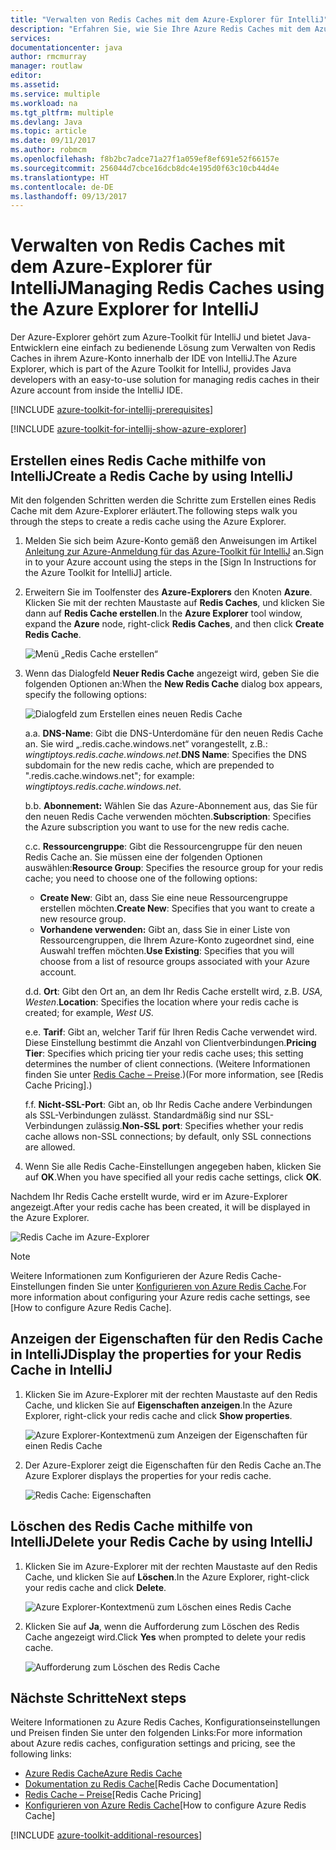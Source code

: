 ```yaml
---
title: "Verwalten von Redis Caches mit dem Azure-Explorer für IntelliJ"
description: "Erfahren Sie, wie Sie Ihre Azure Redis Caches mit dem Azure-Explorer für IntelliJ verwalten."
services: 
documentationcenter: java
author: rmcmurray
manager: routlaw
editor: 
ms.assetid: 
ms.service: multiple
ms.workload: na
ms.tgt_pltfrm: multiple
ms.devlang: Java
ms.topic: article
ms.date: 09/11/2017
ms.author: robmcm
ms.openlocfilehash: f8b2bc7adce71a27f1a059ef8ef691e52f66157e
ms.sourcegitcommit: 256044d7cbce16dcb8dc4e195d0f63c10cb44d4e
ms.translationtype: HT
ms.contentlocale: de-DE
ms.lasthandoff: 09/13/2017
---
```

# <a name="managing-redis-caches-using-the-azure-explorer-for-intellij"></a><span data-ttu-id="74f27-103">Verwalten von Redis Caches mit dem Azure-Explorer für IntelliJ</span><span class="sxs-lookup"><span data-stu-id="74f27-103">Managing Redis Caches using the Azure Explorer for IntelliJ</span></span>

<span data-ttu-id="74f27-104">Der Azure-Explorer gehört zum Azure-Toolkit für IntelliJ und bietet Java-Entwicklern eine einfach zu bedienende Lösung zum Verwalten von Redis Caches in ihrem Azure-Konto innerhalb der IDE von IntelliJ.</span><span class="sxs-lookup"><span data-stu-id="74f27-104">The Azure Explorer, which is part of the Azure Toolkit for IntelliJ, provides Java developers with an easy-to-use solution for managing redis caches in their Azure account from inside the IntelliJ IDE.</span></span>

[!INCLUDE [azure-toolkit-for-intellij-prerequisites](../includes/azure-toolkit-for-intellij-prerequisites.md)]

[!INCLUDE [azure-toolkit-for-intellij-show-azure-explorer](../includes/azure-toolkit-for-intellij-show-azure-explorer.md)]

## <a name="create-a-redis-cache-by-using-intellij"></a><span data-ttu-id="74f27-105">Erstellen eines Redis Cache mithilfe von IntelliJ</span><span class="sxs-lookup"><span data-stu-id="74f27-105">Create a Redis Cache by using IntelliJ</span></span>

<span data-ttu-id="74f27-106">Mit den folgenden Schritten werden die Schritte zum Erstellen eines Redis Cache mit dem Azure-Explorer erläutert.</span><span class="sxs-lookup"><span data-stu-id="74f27-106">The following steps walk you through the steps to create a redis cache using the Azure Explorer.</span></span>

1. <span data-ttu-id="74f27-107">Melden Sie sich beim Azure-Konto gemäß den Anweisungen im Artikel [Anleitung zur Azure-Anmeldung für das Azure-Toolkit für IntelliJ] an.</span><span class="sxs-lookup"><span data-stu-id="74f27-107">Sign in to your Azure account using the steps in the [Sign In Instructions for the Azure Toolkit for IntelliJ] article.</span></span>

1. <span data-ttu-id="74f27-108">Erweitern Sie im Toolfenster des **Azure-Explorers** den Knoten **Azure**. Klicken Sie mit der rechten Maustaste auf **Redis Caches**, und klicken Sie dann auf **Redis Cache erstellen**.</span><span class="sxs-lookup"><span data-stu-id="74f27-108">In the **Azure Explorer** tool window, expand the **Azure** node, right-click **Redis Caches**, and then click **Create Redis Cache**.</span></span>

   ![Menü „Redis Cache erstellen“][CR01]

1. <span data-ttu-id="74f27-110">Wenn das Dialogfeld **Neuer Redis Cache** angezeigt wird, geben Sie die folgenden Optionen an:</span><span class="sxs-lookup"><span data-stu-id="74f27-110">When the **New Redis Cache** dialog box appears, specify the following options:</span></span>

   ![Dialogfeld zum Erstellen eines neuen Redis Cache][CR02]

   <span data-ttu-id="74f27-112">a.</span><span class="sxs-lookup"><span data-stu-id="74f27-112">a.</span></span> <span data-ttu-id="74f27-113">**DNS-Name**: Gibt die DNS-Unterdomäne für den neuen Redis Cache an. Sie wird „.redis.cache.windows.net“ vorangestellt, z.B.: *wingtiptoys.redis.cache.windows.net*.</span><span class="sxs-lookup"><span data-stu-id="74f27-113">**DNS Name**: Specifies the DNS subdomain for the new redis cache, which are prepended to ".redis.cache.windows.net"; for example: *wingtiptoys.redis.cache.windows.net*.</span></span>

   <span data-ttu-id="74f27-114">b.</span><span class="sxs-lookup"><span data-stu-id="74f27-114">b.</span></span> <span data-ttu-id="74f27-115">**Abonnement:** Wählen Sie das Azure-Abonnement aus, das Sie für den neuen Redis Cache verwenden möchten.</span><span class="sxs-lookup"><span data-stu-id="74f27-115">**Subscription**: Specifies the Azure subscription you want to use for the new redis cache.</span></span>

   <span data-ttu-id="74f27-116">c.</span><span class="sxs-lookup"><span data-stu-id="74f27-116">c.</span></span> <span data-ttu-id="74f27-117">**Ressourcengruppe**: Gibt die Ressourcengruppe für den neuen Redis Cache an. Sie müssen eine der folgenden Optionen auswählen:</span><span class="sxs-lookup"><span data-stu-id="74f27-117">**Resource Group**: Specifies the resource group for your redis cache; you need to choose one of the following options:</span></span> 
      * <span data-ttu-id="74f27-118">**Create New**: Gibt an, dass Sie eine neue Ressourcengruppe erstellen möchten.</span><span class="sxs-lookup"><span data-stu-id="74f27-118">**Create New**: Specifies that you want to create a new resource group.</span></span> 
      * <span data-ttu-id="74f27-119">**Vorhandene verwenden:** Gibt an, dass Sie in einer Liste von Ressourcengruppen, die Ihrem Azure-Konto zugeordnet sind, eine Auswahl treffen möchten.</span><span class="sxs-lookup"><span data-stu-id="74f27-119">**Use Existing**: Specifies that you will choose from a list of resource groups associated with your Azure account.</span></span> 

   <span data-ttu-id="74f27-120">d.</span><span class="sxs-lookup"><span data-stu-id="74f27-120">d.</span></span> <span data-ttu-id="74f27-121">**Ort**: Gibt den Ort an, an dem Ihr Redis Cache erstellt wird, z.B. *USA, Westen*.</span><span class="sxs-lookup"><span data-stu-id="74f27-121">**Location**: Specifies the location where your redis cache is created; for example, *West US*.</span></span>

   <span data-ttu-id="74f27-122">e.</span><span class="sxs-lookup"><span data-stu-id="74f27-122">e.</span></span> <span data-ttu-id="74f27-123">**Tarif**: Gibt an, welcher Tarif für Ihren Redis Cache verwendet wird. Diese Einstellung bestimmt die Anzahl von Clientverbindungen.</span><span class="sxs-lookup"><span data-stu-id="74f27-123">**Pricing Tier**: Specifies which pricing tier your redis cache uses; this setting determines the number of client connections.</span></span> <span data-ttu-id="74f27-124">(Weitere Informationen finden Sie unter [Redis Cache – Preise].)</span><span class="sxs-lookup"><span data-stu-id="74f27-124">(For more information, see [Redis Cache Pricing].)</span></span>

   <span data-ttu-id="74f27-125">f.</span><span class="sxs-lookup"><span data-stu-id="74f27-125">f.</span></span> <span data-ttu-id="74f27-126">**Nicht-SSL-Port**: Gibt an, ob Ihr Redis Cache andere Verbindungen als SSL-Verbindungen zulässt. Standardmäßig sind nur SSL-Verbindungen zulässig.</span><span class="sxs-lookup"><span data-stu-id="74f27-126">**Non-SSL port**: Specifies whether your redis cache allows non-SSL connections; by default, only SSL connections are allowed.</span></span>

1. <span data-ttu-id="74f27-127">Wenn Sie alle Redis Cache-Einstellungen angegeben haben, klicken Sie auf **OK**.</span><span class="sxs-lookup"><span data-stu-id="74f27-127">When you have specified all your redis cache settings, click **OK**.</span></span>

<span data-ttu-id="74f27-128">Nachdem Ihr Redis Cache erstellt wurde, wird er im Azure-Explorer angezeigt.</span><span class="sxs-lookup"><span data-stu-id="74f27-128">After your redis cache has been created, it will be displayed in the Azure Explorer.</span></span>

   ![Redis Cache im Azure-Explorer][CR03]

> [!NOTE]
>
> <span data-ttu-id="74f27-130">Weitere Informationen zum Konfigurieren der Azure Redis Cache-Einstellungen finden Sie unter [Konfigurieren von Azure Redis Cache].</span><span class="sxs-lookup"><span data-stu-id="74f27-130">For more information about configuring your Azure redis cache settings, see [How to configure Azure Redis Cache].</span></span>
>

## <a name="display-the-properties-for-your-redis-cache-in-intellij"></a><span data-ttu-id="74f27-131">Anzeigen der Eigenschaften für den Redis Cache in IntelliJ</span><span class="sxs-lookup"><span data-stu-id="74f27-131">Display the properties for your Redis Cache in IntelliJ</span></span>

1. <span data-ttu-id="74f27-132">Klicken Sie im Azure-Explorer mit der rechten Maustaste auf den Redis Cache, und klicken Sie auf **Eigenschaften anzeigen**.</span><span class="sxs-lookup"><span data-stu-id="74f27-132">In the Azure Explorer, right-click your redis cache and click **Show properties**.</span></span>

   ![Azure Explorer-Kontextmenü zum Anzeigen der Eigenschaften für einen Redis Cache][SP01]

1. <span data-ttu-id="74f27-134">Der Azure-Explorer zeigt die Eigenschaften für den Redis Cache an.</span><span class="sxs-lookup"><span data-stu-id="74f27-134">The Azure Explorer displays the properties for your redis cache.</span></span>

   ![Redis Cache: Eigenschaften][SP02]

## <a name="delete-your-redis-cache-by-using-intellij"></a><span data-ttu-id="74f27-136">Löschen des Redis Cache mithilfe von IntelliJ</span><span class="sxs-lookup"><span data-stu-id="74f27-136">Delete your Redis Cache by using IntelliJ</span></span>

1. <span data-ttu-id="74f27-137">Klicken Sie im Azure-Explorer mit der rechten Maustaste auf den Redis Cache, und klicken Sie auf **Löschen**.</span><span class="sxs-lookup"><span data-stu-id="74f27-137">In the Azure Explorer, right-click your redis cache and click **Delete**.</span></span>

   ![Azure Explorer-Kontextmenü zum Löschen eines Redis Cache][DE01]

1. <span data-ttu-id="74f27-139">Klicken Sie auf **Ja**, wenn die Aufforderung zum Löschen des Redis Cache angezeigt wird.</span><span class="sxs-lookup"><span data-stu-id="74f27-139">Click **Yes** when prompted to delete your redis cache.</span></span>

   ![Aufforderung zum Löschen des Redis Cache][DE02]

## <a name="next-steps"></a><span data-ttu-id="74f27-141">Nächste Schritte</span><span class="sxs-lookup"><span data-stu-id="74f27-141">Next steps</span></span>

<span data-ttu-id="74f27-142">Weitere Informationen zu Azure Redis Caches, Konfigurationseinstellungen und Preisen finden Sie unter den folgenden Links:</span><span class="sxs-lookup"><span data-stu-id="74f27-142">For more information about Azure redis caches, configuration settings and pricing, see the following links:</span></span>

* <span data-ttu-id="74f27-143">[Azure Redis Cache]</span><span class="sxs-lookup"><span data-stu-id="74f27-143">[Azure Redis Cache]</span></span>
* <span data-ttu-id="74f27-144">[Dokumentation zu Redis Cache]</span><span class="sxs-lookup"><span data-stu-id="74f27-144">[Redis Cache Documentation]</span></span>
* <span data-ttu-id="74f27-145">[Redis Cache – Preise]</span><span class="sxs-lookup"><span data-stu-id="74f27-145">[Redis Cache Pricing]</span></span>
* <span data-ttu-id="74f27-146">[Konfigurieren von Azure Redis Cache]</span><span class="sxs-lookup"><span data-stu-id="74f27-146">[How to configure Azure Redis Cache]</span></span>

[!INCLUDE [azure-toolkit-additional-resources](../includes/azure-toolkit-additional-resources.md)]

<!-- URL List -->

[Redis Cache – Preise]: https://azure.microsoft.com/pricing/details/cache/
[Azure Redis Cache]: https://azure.microsoft.com/services/cache/
[Dokumentation zu Redis Cache]: /azure/redis-cache
[Konfigurieren von Azure Redis Cache]: /azure/redis-cache/cache-configure
[Anleitung zur Azure-Anmeldung für das Azure-Toolkit für IntelliJ]: ./azure-toolkit-for-intellij-sign-in-instructions.md

<!-- IMG List -->

[CR01]: media/azure-toolkit-for-intellij-managing-redis-caches-using-azure-explorer/CR01.png
[CR02]: media/azure-toolkit-for-intellij-managing-redis-caches-using-azure-explorer/CR02.png
[CR03]: media/azure-toolkit-for-intellij-managing-redis-caches-using-azure-explorer/CR03.png

[SP01]: media/azure-toolkit-for-intellij-managing-redis-caches-using-azure-explorer/SP01.png
[SP02]: media/azure-toolkit-for-intellij-managing-redis-caches-using-azure-explorer/SP02.png

[DE01]: media/azure-toolkit-for-intellij-managing-redis-caches-using-azure-explorer/DE01.png
[DE02]: media/azure-toolkit-for-intellij-managing-redis-caches-using-azure-explorer/DE02.png
